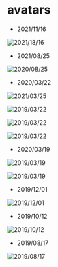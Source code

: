# avatars

* 2021/11/16

![2021/18/16](/imgs/g15.jpeg)

* 2021/08/25

![2020/08/25](/imgs/rustshadow-1536x1021.webp)

* 2020/03/22

![2021/03/25](/imgs/panda.jpeg)

![2019/03/22](/imgs/sonic0.png)

![2019/03/22](/imgs/sonic1.png)

![2019/03/22](/imgs/g0.jpeg)

* 2020/03/19

![2019/03/19](/imgs/cat.jpeg)

![2019/03/19](/imgs/mikey.jpeg)

* 2019/12/01

![2019/12/01](/imgs/duckduckgo.jpeg)

* 2019/10/12

![2019/10/12](/imgs/zhimajie.jpeg)

* 2019/08/17

![2019/08/17](/imgs/WechatIMG193.jpeg)
